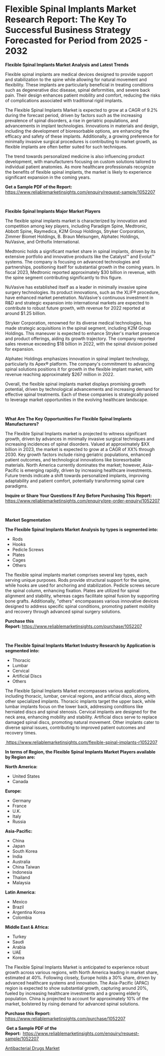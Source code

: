 <p><h1>Flexible Spinal Implants Market Research Report: The Key To Successful Business Strategy Forecasted for Period from 2025 - 2032</h1></p><p><strong>Flexible Spinal Implants Market Analysis and Latest Trends</strong></p>
<p><p>Flexible spinal implants are medical devices designed to provide support and stabilization to the spine while allowing for natural movement and flexibility. These implants are particularly beneficial in treating conditions such as degenerative disc disease, spinal deformities, and severe back pain. Their design enhances patient mobility and comfort, reducing the risks of complications associated with traditional rigid implants.</p><p>The Flexible Spinal Implants Market is expected to grow at a CAGR of 9.2% during the forecast period, driven by factors such as the increasing prevalence of spinal disorders, a rise in geriatric populations, and advancements in implant technologies. Innovations in materials and design, including the development of bioresorbable options, are enhancing the efficacy and safety of these implants. Additionally, a growing preference for minimally invasive surgical procedures is contributing to market growth, as flexible implants are often better suited for such techniques.</p><p>The trend towards personalized medicine is also influencing product development, with manufacturers focusing on custom solutions tailored to individual patient anatomies. As more healthcare professionals recognize the benefits of flexible spinal implants, the market is likely to experience significant expansion in the coming years.</p></p>
<p><strong>Get a Sample PDF of the Report:&nbsp;</strong> <a href="https://www.reliablemarketinsights.com/enquiry/request-sample/1052207?utm_campaign=3033&utm_medium=2&utm_source=Github&utm_content=ia&utm_term=08032025&utm_id=flexible-spinal-implants">https://www.reliablemarketinsights.com/enquiry/request-sample/1052207</a></p>
<p>&nbsp;</p>
<p><strong>Flexible Spinal Implants Major Market Players</strong></p>
<p><p>The flexible spinal implants market is characterized by innovation and competition among key players, including Paradigm Spine, Medtronic, Abbott Spine, Raymedica, K2M Group Holdings, Stryker Corporation, Zimmer Biomet Holdings, B. Braun Melsungen, Alphatec Holdings, NuVasive, and Orthofix International.</p><p>Medtronic holds a significant market share in spinal implants, driven by its extensive portfolio and innovative products like the Catalyst™ and Evolut™ systems. The company is focusing on advanced technologies and partnerships, positioning itself for substantial growth in the coming years. In fiscal 2023, Medtronic reported approximately $30 billion in revenue, with the spine segment contributing significantly to this figure.</p><p>NuVasive has established itself as a leader in minimally invasive spine surgery technologies. Its product innovations, such as the XLIF® procedure, have enhanced market penetration. NuVasive's continuous investment in R&D and strategic expansion into international markets are expected to contribute to robust future growth, with revenue for 2022 reported at around $1.25 billion.</p><p>Stryker Corporation, renowned for its diverse medical technologies, has made strategic acquisitions in the spinal segment, including K2M Group Holdings. This maneuver is expected to enhance Stryker's market presence and product offerings, aiding its growth trajectory. The company reported sales revenue exceeding $18 billion in 2022, with the spinal division poised for expansion.</p><p>Alphatec Holdings emphasizes innovation in spinal implant technology, particularly its Apex® platform. The company's commitment to advancing spinal solutions positions it for growth in the flexible implant market, with revenue reaching approximately $267 million in 2022.</p><p>Overall, the flexible spinal implants market displays promising growth potential, driven by technological advancements and increasing demand for effective spinal treatments. Each of these companies is strategically poised to leverage market opportunities in the evolving healthcare landscape.</p></p>
<p>&nbsp;</p>
<p><strong>What Are The Key Opportunities For Flexible Spinal Implants Manufacturers?</strong></p>
<p><p>The Flexible Spinal Implants market is projected to witness significant growth, driven by advances in minimally invasive surgical techniques and increasing incidences of spinal disorders. Valued at approximately $XX billion in 2023, the market is expected to grow at a CAGR of XX% through 2030. Key growth factors include rising geriatric populations, enhanced patient outcomes, and technological innovations like bioresorbable materials. North America currently dominates the market; however, Asia-Pacific is emerging rapidly, driven by increasing healthcare investments. Future trends indicate a shift towards personalized implants, improving adaptability and patient comfort, potentially transforming spinal care paradigms.</p></p>
<p><strong>Inquire or Share Your Questions If Any Before Purchasing This Report:</strong> <a href="https://www.reliablemarketinsights.com/enquiry/pre-order-enquiry/1052207?utm_campaign=3033&utm_medium=2&utm_source=Github&utm_content=ia&utm_term=08032025&utm_id=flexible-spinal-implants">https://www.reliablemarketinsights.com/enquiry/pre-order-enquiry/1052207</a></p>
<p>&nbsp;</p>
<p><strong>Market Segmentation</strong></p>
<p><strong>The Flexible Spinal Implants Market Analysis by types is segmented into:</strong></p>
<p><ul><li>Rods</li><li>Hooks</li><li>Pedicle Screws</li><li>Plates</li><li>Cages</li><li>Others</li></ul></p>
<p><p>The flexible spinal implants market comprises several key types, each serving unique purposes. Rods provide structural support for the spine, while hooks are used for anchoring and stabilization. Pedicle screws secure the spinal column, enhancing fixation. Plates are utilized for spinal alignment and stability, whereas cages facilitate spinal fusion by supporting bone grafts. Additionally, "others" encompasses various innovative devices designed to address specific spinal conditions, promoting patient mobility and recovery through advanced spinal surgery solutions.</p></p>
<p><strong>Purchase this Report:&nbsp;</strong><a href="https://www.reliablemarketinsights.com/purchase/1052207?utm_campaign=3033&utm_medium=2&utm_source=Github&utm_content=ia&utm_term=08032025&utm_id=flexible-spinal-implants">https://www.reliablemarketinsights.com/purchase/1052207</a></p>
<p>&nbsp;</p>
<p><strong>The Flexible Spinal Implants Market Industry Research by Application is segmented into:</strong></p>
<p><ul><li>Thoracic</li><li>Lumbar</li><li>Cervical</li><li>Artificial Discs</li><li>Others</li></ul></p>
<p><p>The Flexible Spinal Implants Market encompasses various applications, including thoracic, lumbar, cervical regions, and artificial discs, along with other specialized implants. Thoracic implants target the upper back, while lumbar implants focus on the lower back, addressing conditions like herniated discs and spinal stenosis. Cervical implants are designed for the neck area, enhancing mobility and stability. Artificial discs serve to replace damaged spinal discs, promoting natural movement. Other implants cater to diverse spinal issues, contributing to improved patient outcomes and recovery times.</p></p>
<p><a href="https://www.reliablemarketinsights.com/flexible-spinal-implants-r1052207?utm_campaign=3033&utm_medium=2&utm_source=Github&utm_content=ia&utm_term=08032025&utm_id=flexible-spinal-implants">&nbsp;https://www.reliablemarketinsights.com/flexible-spinal-implants-r1052207</a></p>
<p><strong>In terms of Region, the Flexible Spinal Implants Market Players available by Region are:</strong></p>
<p>
    <p> <strong> North America: </strong>
        <ul>
            <li>United States</li>
            <li>Canada</li>
        </ul>
        </p> 
    <p> <strong> Europe: </strong>
        <ul>
            <li>Germany</li>
            <li>France</li>
            <li>U.K.</li>
            <li>Italy</li>
            <li>Russia</li>
        </ul>
        </p> 
    <p> <strong> Asia-Pacific: </strong>
        <ul>
            <li>China</li>
            <li>Japan</li>
            <li>South Korea</li>
            <li>India</li>
            <li>Australia</li>
            <li>China Taiwan</li>
            <li>Indonesia</li>
            <li>Thailand</li>
            <li>Malaysia</li>
        </ul>
        </p> 
    <p> <strong> Latin America: </strong>
        <ul>
            <li>Mexico</li>
            <li>Brazil</li>
            <li>Argentina Korea</li>
            <li>Colombia</li>
        </ul>
        </p> 
    <p> <strong> Middle East & Africa: </strong>
        <ul>
            <li>Turkey</li>
            <li>Saudi</li>
            <li>Arabia</li>
            <li>UAE</li>
            <li>Korea</li>
        </ul>
    </p>
    </p>
<p><p>The Flexible Spinal Implants Market is anticipated to experience robust growth across various regions, with North America leading in market share, estimated at 40%. Following closely, Europe holds a 30% share, driven by advanced healthcare systems and innovation. The Asia-Pacific (APAC) region is expected to show substantial growth, capturing around 20%, fueled by increasing healthcare investments and a growing elderly population. China is projected to account for approximately 10% of the market, bolstered by rising demand for advanced spinal solutions.</p></p>
<p><strong>Purchase this Report: </strong><a href="https://www.reliablemarketinsights.com/purchase/1052207?utm_campaign=3033&utm_medium=2&utm_source=Github&utm_content=ia&utm_term=08032025&utm_id=flexible-spinal-implants">https://www.reliablemarketinsights.com/purchase/1052207</a></p>
<p>&nbsp;<strong>Get a Sample PDF of the Report:&nbsp;&nbsp;</strong><a href="https://www.reliablemarketinsights.com/enquiry/request-sample/1052207?utm_campaign=3033&utm_medium=2&utm_source=Github&utm_content=ia&utm_term=08032025&utm_id=flexible-spinal-implants">https://www.reliablemarketinsights.com/enquiry/request-sample/1052207</a></p>
<p><strong></strong></p>
<p><p><a href="https://github.com/alasmyayock/Market-Research-Report-List-1/blob/main/antibacterial-drugs-market.md?utm_campaign=3033&utm_medium=2&utm_source=Github&utm_content=ia&utm_term=08032025&utm_id=flexible-spinal-implants">Antibacterial Drugs Market</a></p></p>